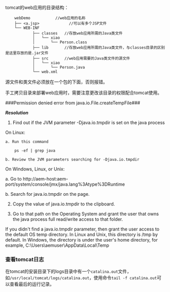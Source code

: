 tomcat的web应用的目录结构：

		webDemo           //web应用的名称
		├── <a.jsp> 			//可以有多个JSP文件
		└── WEB-INF
				├── classes   //存放web应用所需的Java类文件
				│   └── xiao
				│       └── Person.class
				├── lib       //存放web应用所需的Java类文件，与classes目录的区别是这里存放的是.jar文件
				├── src       //web应用需要的Java类文件的源文件
				│   └── xiao
				│       └── Person.java
				└── web.xml

源文件和类文件必须放在一个包的下面，否则报错。

手工拷贝目录来部署web应用时，需要注意更改该目录的权限配合tomcat使用。


###Permission denied error from java.io.File.createTempFile###


***Resolution***

1. Find out if the JVM parameter -Djava.io.tmpdir is set on the java process 

On Linux: 

	a. Run this command 

		ps -ef | grep java

	b. Review the JVM parameters searching for -Djava.io.tmpdir

On Windows, Linux, or Unix:   

 a. Go to http://aem-host:aem-port/system/console/jmx/java.lang%3Atype%3DRuntime

 b. Search for java.io.tmpdir on the page.

2. Copy the value of java.io.tmpdir to the clipboard.

3. Go to that path on the Operating System and grant the user that owns the java process full read/write access to that folder.

If you didn't find a java.io.tmpdir parameter, then grant the user access to the default OS temp directory.  In Linux and Unix, this directory is /tmp by default.  In Windows, the directory is under the user's home directory, for example, C:\Users\aemuser\AppData\Local\Temp

### 查看tomcat日志 ###

在tomcat的安装目录下的logs目录中有一个`catalina.out`文件，如`/usr/local/tomcat/logs/catalina.out`，使用命令`tail -f catalina.out`可以查看最后的运行记录。
